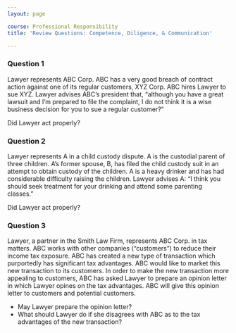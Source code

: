 ```yaml
---
layout: page

course: Professional Responsibility
title: 'Review Questions: Competence, Diligence, & Communication'

---
```


### Question 1

Lawyer represents ABC Corp.  ABC has a very good breach of contract action against one of its regular customers, XYZ Corp.  ABC hires Lawyer to sue XYZ.  Lawyer advises ABC’s president that, “although you have a great lawsuit and I’m prepared to file the complaint, I do not think it is a wise business decision for you to sue a regular customer?”  

Did Lawyer act properly?

### Question 2

Lawyer represents A in a child custody dispute.  A is the custodial parent of three children.  A’s former spouse, B, has filed the child custody suit in an attempt to obtain custody of the children.  A is a heavy drinker and has had considerable difficulty raising the children.  Lawyer advises A:  “I think you should seek treatment for your drinking and attend some parenting classes.”  

Did Lawyer act properly?

### Question 3

Lawyer, a partner in the Smith Law Firm, represents ABC Corp. in tax matters. ABC works with other companies (“customers”) to reduce their income tax exposure.  ABC has created a new type of transaction which purportedly has significant tax advantages. ABC would like to market this new transaction to its customers. In order to make the new transaction more appealing to customers, ABC has asked Lawyer to prepare an opinion letter in which Lawyer opines on the tax advantages. ABC will give this opinion letter to customers and potential customers.  

-  May Lawyer prepare the opinion letter?
-  What should Lawyer do if she disagrees with ABC as to the tax advantages of the new transaction?